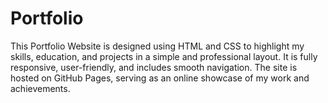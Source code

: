 # Portfolio
This Portfolio Website is designed using HTML and CSS to highlight my skills, education, and projects in a simple and professional layout. It is fully responsive, user-friendly, and includes smooth navigation. The site is hosted on GitHub Pages, serving as an online showcase of my work and achievements.
